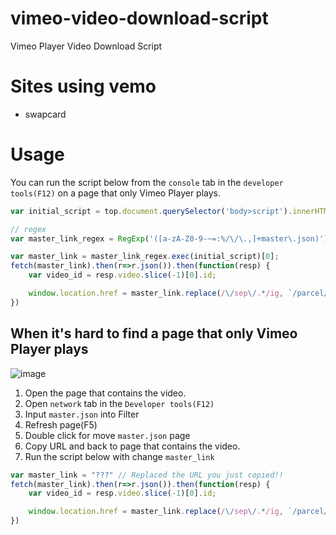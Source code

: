 # vimeo-video-download-script
Vimeo Player Video Download Script

# Sites using vemo
- swapcard

# Usage
You can run the script below from the `console` tab in the `developer tools(F12)` on a page that only Vimeo Player plays.

``` javascript
var initial_script = top.document.querySelector('body>script').innerHTML;

// regex
var master_link_regex = RegExp('([a-zA-Z0-9-~=:%/\/\.,]+master\.json)');

var master_link = master_link_regex.exec(initial_script)[0];
fetch(master_link).then(r=>r.json()).then(function(resp) {
    var video_id = resp.video.slice(-1)[0].id;

    window.location.href = master_link.replace(/\/sep\/.*/ig, `/parcel/video/${video_id}.mp4`);
})
```

## When it's hard to find a page that only Vimeo Player plays
![image](https://user-images.githubusercontent.com/44149738/129487575-48b80970-4c34-4e00-b490-6392c5d7f9d0.png)  
1. Open the page that contains the video.
2. Open `network` tab in the `Developer tools(F12)`  
3. Input `master.json` into Filter
4. Refresh page(F5)
5. Double click for move `master.json` page
6. Copy URL and back to page that contains the video.
7. Run the script below with change `master_link`  

``` javascript
var master_link = "???" // Replaced the URL you just copied!! 
fetch(master_link).then(r=>r.json()).then(function(resp) {
    var video_id = resp.video.slice(-1)[0].id;

    window.location.href = master_link.replace(/\/sep\/.*/ig, `/parcel/video/${video_id}.mp4`);
})
```


